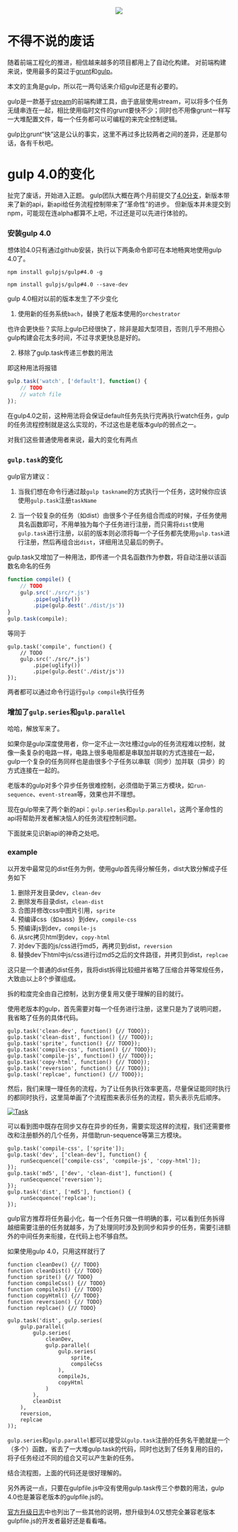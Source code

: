 <p align="center">
  <a href="http://gulpjs.com">
    <img src="https://raw.githubusercontent.com/gulpjs/artwork/master/gulp-2x.png">
  </a>
</p>

# 不得不说的废话
随着前端工程化的推进，相信越来越多的项目都用上了自动化构建。
对前端构建来说，使用最多的莫过于[grunt][grunt]和[gulp][gulp]。

本文的主角是gulp，所以花一两句话来介绍gulp还是有必要的。

gulp是一款基于[stream][stream]的前端构建工具，由于底层使用stream，可以将多个任务无缝串连在一起，相比使用临时文件的grunt要快不少；同时也不用像grunt一样写一大堆配置文件，每一个任务都可以可编程的来完全控制逻辑。

gulp比grunt“快”这是公认的事实，这里不再过多比较两者之间的差异，还是那句话，各有千秋吧。

# gulp 4.0的变化
扯完了废话，开始进入正题。
gulp团队大概在两个月前提交了[4.0分支][branch]，新版本带来了新的api，新api给任务流程控制带来了“革命性”的进步。
但新版本并未提交到npm，可能现在连alpha都算不上吧，不过还是可以先进行体验的。

### 安装gulp 4.0
想体验4.0只有通过github安装，执行以下两条命令即可在本地畅爽地使用gulp 4.0了。

`npm install gulpjs/gulp#4.0 -g`

`npm install gulpjs/gulp#4.0 --save-dev`

gulp 4.0相对以前的版本发生了不少变化

1. 使用新的任务系统`bach`，替换了老版本使用的`orchestrator`

也许会更快些？实际上gulp已经很快了，除非是超大型项目，否则几乎不用担心gulp构建会花太多时间，不过寻求更快总是好的。

2. 移除了gulp.task传递三参数的用法

即这种用法将报错
```js
gulp.task('watch', ['default'], function() {
    // TODO
    // watch file
});
```
在gulp4.0之前，这种用法将会保证default任务先执行完再执行watch任务，gulp的任务流程控制就是这么实现的，不过这也是老版本gulp的弱点之一。

对我们这些普通使用者来说，最大的变化有两点
### `gulp.task`的变化
gulp官方建议：

1. 当我们想在命令行通过敲`gulp taskname`的方式执行一个任务，这时候你应该使用`gulp.task`注册`taskName`

2. 当一个较复杂的任务（如dist）由很多个子任务组合而成的时候，子任务使用具名函数即可，不用单独为每个子任务进行注册，而只需将`dist`使用`gulp.task`进行注册，以前的版本则必须将每一个子任务都先使用`gulp.task`进行注册，然后再组合出`dist`，详细用法见最后的例子。

gulp.task又增加了一种用法，即传递一个具名函数作为参数，将自动注册以该函数名命名的任务
```js
function compile() {
    // TODO
    gulp.src('./src/*.js')
        .pipe(uglify())
        .pipe(gulp.dest('./dist/js'))
}
gulp.task(compile);
```
等同于
```
gulp.task('compile', function() {
    // TODO
    gulp.src('./src/*.js')
        .pipe(uglify())
        .pipe(gulp.dest('./dist/js'))
});
```
两者都可以通过命令行运行`gulp compile`执行任务

### 增加了`gulp.series`和`gulp.parallel`
哈哈，解放军来了。

如果你是gulp深度使用者，你一定不止一次吐槽过gulp的任务流程难以控制，就像一条复杂的电路一样，电路上很多电阻都是串联加并联的方式连接在一起，gulp一个复杂的任务同样也是由很多个子任务以串联（同步）加并联（异步）的方式连接在一起的。

老版本的gulp对多个异步任务很难控制，必须借助于第三方模块，如`run-sequence`、`event-stream`等，效果也并不理想。

现在gulp带来了两个新的api：`gulp.series`和`gulp.parallel`，这两个革命性的api将帮助开发者解决恼人的任务流程控制问题。

下面就来见识新api的神奇之处吧。
### example
以开发中最常见的dist任务为例，使用gulp首先得分解任务，dist大致分解成子任务如下

1. 删除开发目录dev，`clean-dev`
2. 删除发布目录dist，`clean-dist`
3. 合图并修改css中图片引用，`sprite`
4. 预编译css（如sass）到dev，`compile-css`
5. 预编译js到dev，`compile-js`
6. 从src拷贝html到dev，`copy-html`
7. 对dev下面的js/css进行md5，再拷贝到dist，`reversion`
8. 替换dev下html中js/css进行过md5之后的文件路径，并拷贝到dist，`replcae`

这只是一个普通的dist任务，我将dist拆得比较细并省略了压缩合并等常规任务，大致由以上8个步骤组成。

拆的粒度完全由自己控制，达到方便复用又便于理解的目的就行。

使用老版本的gulp，首先需要对每一个任务进行注册，这里只是为了说明问题，我省略了任务的具体代码。

```
gulp.task('clean-dev', function() {// TODO});
gulp.task('clean-dist', function() {// TODO});
gulp.task('sprite', function() {// TODO});
gulp.task('compile-css', function() {// TODO});
gulp.task('compile-js', function() {// TODO});
gulp.task('copy-html', function() {// TODO});
gulp.task('reversion', function() {// TODO});
gulp.task('replcae', function() {// TODO});
```

然后，我们来理一理任务的流程，为了让任务执行效率更高，尽量保证能同时执行的都同时执行，这里简单画了个流程图来表示任务的流程，箭头表示先后顺序。

[![Task][task-img]][task-img]

可以看到图中既存在同步又存在异步的任务，需要实现这样的流程，我们还需要修改和注册额外的几个任务，并借助run-sequence等第三方模块。

```
gulp.task('compile-css', ['sprite']);
gulp.task('dev', ['clean-dev'], function() {
    runSecquence(['compile-css', 'compile-js', 'copy-html']);
});
gulp.task('md5', ['dev', 'clean-dist'], function() {
    runSecquence('reversion');
});
gulp.task('dist', ['md5'], function() {
    runSecquence('replcae');
});
```
gulp官方推荐将任务最小化，每一个任务只做一件明确的事，可以看到任务拆得越细需要注册的任务就越多，为了处理同时涉及到同步和异步的任务，需要引进额外的中间任务来衔接，在代码上也不够自然。

如果使用gulp 4.0，只用这样就行了

```
function cleanDev() {// TODO}
function cleanDist() {// TODO}
function sprite() {// TODO}
function compileCss() {// TODO}
function compileJs() {// TODO}
function copyHtml() {// TODO}
function reversion() {// TODO}
function replcae() {// TODO}

gulp.task('dist', gulp.series(
    gulp.parallel(
        gulp.series(
            cleanDev,
            gulp.parallel(
                gulp.series(
                    sprite,
                    compileCss
                ),
                compileJs,
                copyHtml
            )
        ),
        cleanDist
    ),
    reversion,
    replcae
));
```

`gulp.series`和`gulp.parallel`都可以接受以`gulp.task`注册的任务名干脆就是一个（多个）函数，省去了一大堆gulp.task的代码，同时也达到了任务复用的目的，将子任务经过不同的组合又可以产生新的任务。

结合流程图，上面的代码还是很好理解的。

另外再说一点，只要在gulpfile.js中没有使用gulp.task传三个参数的用法，gulp 4.0也是兼容老版本的gulpfile.js的。

[官方升级日志][changelog]中也列出了一些其他的说明，想升级到4.0又想完全兼容老版本gulpfile.js的开发者最好还是看看咯。


[grunt]: http://gruntjs.com
[gulp]: http://gulpjs.com
[stream]: https://nodejs.org/api/stream.html
[branch]: https://github.com/gulpjs/gulp/tree/4.0
[gulp-img]: https://raw.githubusercontent.com/gulpjs/artwork/master/gulp-2x.png
[task-img]: http://www.alloyteam.com/wp-content/uploads/2015/07/gulp4.0.png
[changelog]: https://github.com/gulpjs/gulp/blob/4.0/CHANGELOG.md